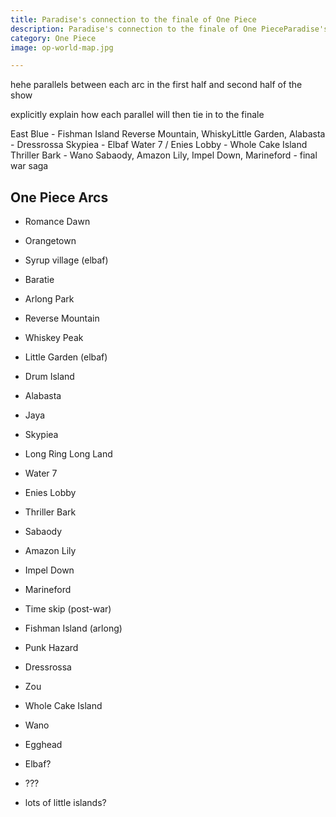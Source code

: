 ```yaml
---
title: Paradise's connection to the finale of One Piece
description: Paradise's connection to the finale of One PieceParadise's connection to the finale of One PieceParadise's connection to the finale of One PieceParadise's connection to the finale of One Piece
category: One Piece
image: op-world-map.jpg

---
```


hehe
parallels between each arc in the first half and second half of the show

explicitly explain how each parallel will then tie in to the finale


East Blue - Fishman Island
Reverse Mountain, WhiskyLittle Garden, 
Alabasta - Dressrossa
Skypiea - Elbaf
Water 7 / Enies Lobby - Whole Cake Island
Thriller Bark - Wano
Sabaody, Amazon Lily, Impel Down, Marineford - final war saga


## One Piece Arcs

* Romance Dawn
* Orangetown
* Syrup village (elbaf)
* Baratie
* Arlong Park
* Reverse Mountain
* Whiskey Peak
* Little Garden (elbaf)
* Drum Island
* Alabasta
* Jaya
* Skypiea
* Long Ring Long Land
* Water 7
* Enies Lobby
* Thriller Bark
* Sabaody
* Amazon Lily
* Impel Down
* Marineford

* Time skip (post-war)

* Fishman Island (arlong)
* Punk Hazard
* Dressrossa
* Zou
* Whole Cake Island
* Wano
* Egghead
* Elbaf?
* ???
* lots of little islands?